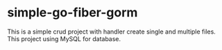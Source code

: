 # simple-go-fiber-gorm
This is a simple crud project with handler create single and multiple files. This project using MySQL for database.
